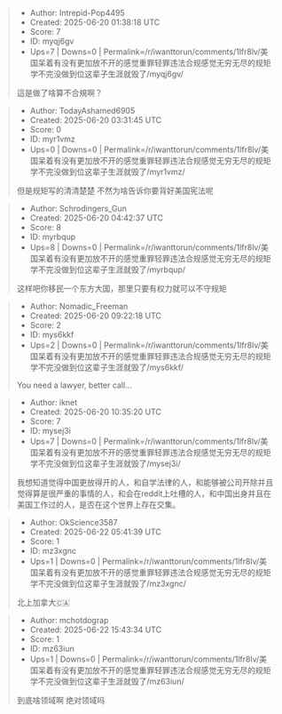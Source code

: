 > - Author: Intrepid-Pop4495
> - Created: 2025-06-20 01:38:18 UTC
> - Score: 7
> - ID: myqj6gv
> - Ups=7 | Downs=0 | Permalink=/r/iwanttorun/comments/1lfr8lv/美国呆着有没有更加放不开的感觉重罪轻罪违法合规感觉无穷无尽的规矩学不完没做到位这辈子生涯就毁了/myqj6gv/
>
> 這是做了啥算不合規啊？

> - Author: TodayAshamed6905
> - Created: 2025-06-20 03:31:45 UTC
> - Score: 0
> - ID: myr1vmz
> - Ups=0 | Downs=0 | Permalink=/r/iwanttorun/comments/1lfr8lv/美国呆着有没有更加放不开的感觉重罪轻罪违法合规感觉无穷无尽的规矩学不完没做到位这辈子生涯就毁了/myr1vmz/
>
> 但是规矩写的清清楚楚 不然为啥告诉你要背好美国宪法呢

> - Author: Schrodingers_Gun
> - Created: 2025-06-20 04:42:37 UTC
> - Score: 8
> - ID: myrbqup
> - Ups=8 | Downs=0 | Permalink=/r/iwanttorun/comments/1lfr8lv/美国呆着有没有更加放不开的感觉重罪轻罪违法合规感觉无穷无尽的规矩学不完没做到位这辈子生涯就毁了/myrbqup/
>
> 这样吧你移民一个东方大国，那里只要有权力就可以不守规矩

> - Author: Nomadic_Freeman
> - Created: 2025-06-20 09:22:18 UTC
> - Score: 2
> - ID: mys6kkf
> - Ups=2 | Downs=0 | Permalink=/r/iwanttorun/comments/1lfr8lv/美国呆着有没有更加放不开的感觉重罪轻罪违法合规感觉无穷无尽的规矩学不完没做到位这辈子生涯就毁了/mys6kkf/
>
> You need a lawyer, better call…

> - Author: iknet
> - Created: 2025-06-20 10:35:20 UTC
> - Score: 7
> - ID: mysej3i
> - Ups=7 | Downs=0 | Permalink=/r/iwanttorun/comments/1lfr8lv/美国呆着有没有更加放不开的感觉重罪轻罪违法合规感觉无穷无尽的规矩学不完没做到位这辈子生涯就毁了/mysej3i/
>
> 我想知道觉得中国更放得开的人，和自学法律的人，和能够被公司开除并且觉得算是很严重的事情的人，和会在reddit上吐槽的人，和中国出身并且在美国工作过的人，是否在这个世界上存在交集。

> - Author: OkScience3587
> - Created: 2025-06-22 05:41:39 UTC
> - Score: 1
> - ID: mz3xgnc
> - Ups=1 | Downs=0 | Permalink=/r/iwanttorun/comments/1lfr8lv/美国呆着有没有更加放不开的感觉重罪轻罪违法合规感觉无穷无尽的规矩学不完没做到位这辈子生涯就毁了/mz3xgnc/
>
> 北上加拿大🇨🇦

> - Author: mchotdograp
> - Created: 2025-06-22 15:43:34 UTC
> - Score: 1
> - ID: mz63iun
> - Ups=1 | Downs=0 | Permalink=/r/iwanttorun/comments/1lfr8lv/美国呆着有没有更加放不开的感觉重罪轻罪违法合规感觉无穷无尽的规矩学不完没做到位这辈子生涯就毁了/mz63iun/
>
> 到底啥领域啊 绝对领域吗
